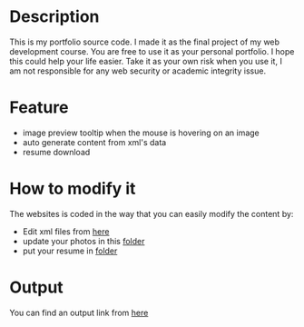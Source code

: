 # Description
This is my portfolio source code. I made it as the final project of my web development course.
You are free to use it as your personal portfolio. I hope this could help your life easier.
Take it as your own risk when you use it, I am not responsible for any web security or academic integrity issue.

# Feature
* image preview tooltip when the mouse is hovering on an image
* auto generate content from xml's data
* resume download

# How to modify it
The websites is coded in the way that you can easily modify the content by:
* Edit xml files from [here](https://github.com/jimmyvo2410/Portfolio/tree/master/xml "xml folder")
* update your photos in this [folder](https://github.com/jimmyvo2410/Portfolio/tree/master/images "photo folder") 
* put your resume in [folder](https://github.com/jimmyvo2410/Portfolio/tree/master/file "photo folder") 

# Output
You can find an output link from [here](https://jimmyvo.000webhostapp.com/index.html "Jimmy's Homepage")
